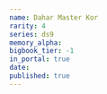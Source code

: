 ```yaml
---
name: Dahar Master Kor
rarity: 4
series: ds9
memory_alpha:
bigbook_tier: -1
in_portal: true
date:
published: true
---
```



